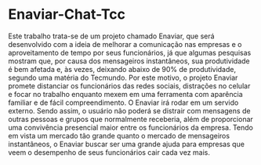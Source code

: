 # Enaviar-Chat-Tcc
Este trabalho trata-se de um projeto chamado Enaviar, que será desenvolvido com a ideia de melhorar a comunicação nas empresas e o aproveitamento de tempo por seus funcionários, já que algumas pesquisas mostram que, por causa dos mensageiros instantâneos, sua produtividade é bem afetada e, às vezes, deixando abaixo de 90% de produtividade, segundo uma matéria do Tecmundo. Por este motivo, o projeto Enaviar promete distanciar os funcionários das redes sociais, distrações no celular e focar no trabalho enquanto mexem em uma ferramenta com aparência familiar e de fácil compreendimento. O Enaviar irá rodar em um servido externo. Sendo assim, o usuário não poderá se distrair com mensagens de outras pessoas e grupos que normalmente receberia, além de proporcionar uma convivência presencial maior entre os funcionários da empresa. Tendo em vista um mercado tão grande quanto o mercado de mensageiros instantâneos, o Enaviar buscar ser uma grande ajuda para empresas que veem o desempenho de seus funcionários cair cada vez mais.
